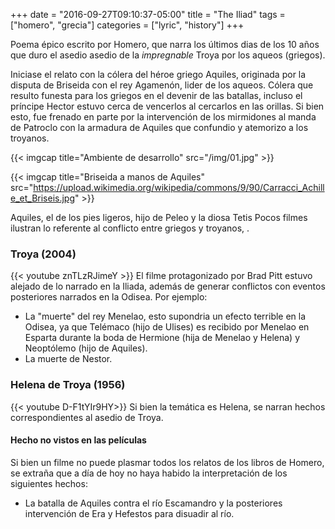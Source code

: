+++
date = "2016-09-27T09:10:37-05:00"
title = "The Iliad"
tags = ["homero", "grecia"]
categories = ["lyric", "history"]
+++

Poema épico escrito por Homero, que narra los últimos dias de los 10 años que
duro el asedio asedio de la *impregnable* Troya por los aqueos (griegos).
<!--more-->
Iniciase el relato con la cólera del héroe griego Aquiles, originada por la
disputa de  Briseida con el rey Agamenón, lider de los aqueos. Cólera que resulto funesta
para los griegos en el devenir de las batallas, incluso el príncipe Hector estuvo cerca
de vencerlos al cercarlos en las orillas. Si bien esto, fue frenado en parte por la intervención
de los mirmidones al manda de Patroclo con la armadura de Aquiles que confundio y
atemorizo a los troyanos.

{{< imgcap title="Ambiente de desarrollo" src="/img/01.jpg" >}}

{{< imgcap title="Briseida a manos de Aquiles" src="https://upload.wikimedia.org/wikipedia/commons/9/90/Carracci_Achille_et_Briseis.jpg" >}}
<!-- ![Briseida](https://upload.wikimedia.org/wikipedia/commons/9/90/Carracci_Achille_et_Briseis.jpg) -->

<!-- ![Iliada](http://www.tebeosfera.com/imagenes/publicaciones/1/8/publicaciones-F795-700-828-318.jpg) -->

Aquiles, el de los pies ligeros, hijo de Peleo y la diosa Tetis
Pocos filmes ilustran lo referente al conflicto entre griegos y troyanos, .

### Troya (2004)
{{< youtube znTLzRJimeY >}}
El filme protagonizado por Brad Pitt estuvo alejado de lo narrado en la Iliada,
además de generar conflictos con eventos posteriores narrados en la Odisea.
Por ejemplo:

- La "muerte" del rey Menelao, esto supondria un efecto terrible en la Odisea,
ya que Telémaco (hijo de Ulises) es recibido por Menelao en Esparta durante la boda
de Hermione (hija de Menelao y Helena) y Neoptólemo (hijo de Aquiles).
- La muerte de Nestor.

### Helena de Troya (1956)
{{< youtube D-F1tYIr9HY>}}
Si bien la temática es Helena, se narran hechos correspondientes al asedio de Troya.

#### Hecho no vistos en las películas

Si bien un filme no puede plasmar todos los relatos de los libros de Homero,
se extraña que a día de hoy no haya habido la interpretación de los siguientes hechos:

* La batalla de Aquiles contra el río Escamandro y la posteriores
intervención de Era y Hefestos para disuadir al río.
